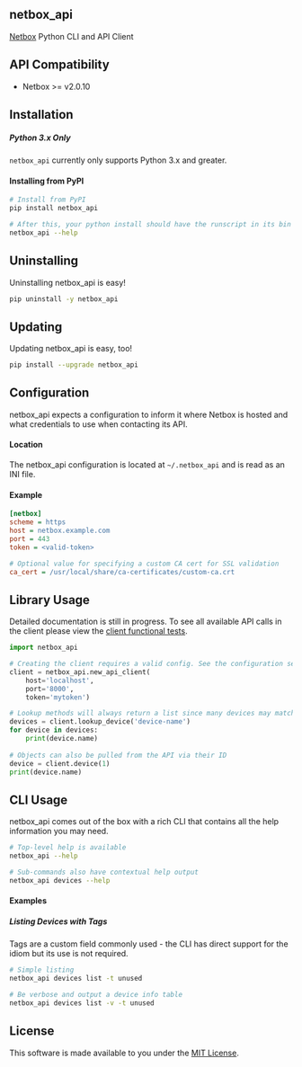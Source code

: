 ## netbox_api
[Netbox](https://github.com/digitalocean/netbox) Python CLI and API Client

## API Compatibility
* Netbox >= v2.0.10

## Installation

##### Python 3.x Only
`netbox_api` currently only supports Python 3.x and greater.

#### Installing from PyPI

```bash
# Install from PyPI
pip install netbox_api

# After this, your python install should have the runscript in its bin folder
netbox_api --help
```

## Uninstalling

Uninstalling netbox_api is easy!

```bash
pip uninstall -y netbox_api
```

## Updating

Updating netbox_api is easy, too!

```bash
pip install --upgrade netbox_api
```

## Configuration

netbox_api expects a configuration to inform it where Netbox is hosted and what
credentials to use when contacting its API.

#### Location

The netbox_api configuration is located at `~/.netbox_api` and is read as an INI file.

#### Example

```ini
[netbox]
scheme = https
host = netbox.example.com
port = 443
token = <valid-token>

# Optional value for specifying a custom CA cert for SSL validation
ca_cert = /usr/local/share/ca-certificates/custom-ca.crt
```

## Library Usage

Detailed documentation is still in progress. To see all available API calls in the client please view the [client functional tests](netbox_api/api/client_test.py).

```python
import netbox_api

# Creating the client requires a valid config. See the configuration section of the README for this.
client = netbox_api.new_api_client(
    host='localhost',
    port='8000',
    token='mytoken')

# Lookup methods will always return a list since many devices may match a given name.
devices = client.lookup_device('device-name')
for device in devices:
    print(device.name)
    
# Objects can also be pulled from the API via their ID
device = client.device(1)
print(device.name)
```

## CLI Usage

netbox_api comes out of the box with a rich CLI that contains all the help information you may need.

```bash
# Top-level help is available
netbox_api --help

# Sub-commands also have contextual help output
netbox_api devices --help
```

#### Examples
##### Listing Devices with Tags

Tags are a custom field commonly used - the CLI has direct support for the idiom but its use is not required.

```bash
# Simple listing
netbox_api devices list -t unused

# Be verbose and output a device info table
netbox_api devices list -v -t unused
```

## License

This software is made available to you under the [MIT License](LICENSE).
